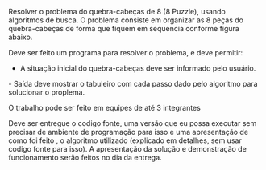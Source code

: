 Resolver o problema do quebra-cabeças de 8 (8 Puzzle), usando algoritmos de busca. O problema consiste em organizar as 8 peças do quebra-cabeças de forma que fiquem em sequencia conforme figura abaixo.

Deve ser feito um programa para resolver o problema, e deve permitir:

- A situação inicial do quebra-cabeças deve ser informado pelo usuário.

- Saída deve mostrar o tabuleiro com cada passo dado pelo algoritmo para solucionar o proplema.

O trabalho pode ser feito em equipes de até 3 integrantes

Deve ser entregue o codigo fonte, uma versão que eu possa executar sem precisar de ambiente de programação para isso e uma apresentação de como foi feito , o algoritmo utilizado (explicado em detalhes, sem usar codigo fonte para isso). A apresentação da solução e demonstração de funcionamento serão feitos no dia da entrega.
